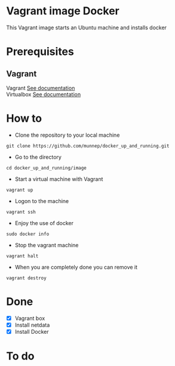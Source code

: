 # Vagrant image Docker

This Vagrant image starts an Ubuntu machine and installs docker 

# Prerequisites

## Vagrant
Vagrant [See documentation](https://www.vagrantup.com/docs/installation)  
Virtualbox [See documentation](https://www.virtualbox.org/wiki/Downloads)

# How to
- Clone the repository to your local machine
```
git clone https://github.com/munnep/docker_up_and_running.git
```
- Go to the directory
```
cd docker_up_and_running/image
```
- Start a virtual machine with Vagrant 
```
vagrant up
```
- Logon to the machine
```
vagrant ssh
```
- Enjoy the use of docker
```
sudo docker info
```
- Stop the vagrant machine
```
vagrant halt
```
- When you are completely done you can remove it
```
vagrant destroy
```

# Done
- [x] Vagrant box
- [x] Install netdata 
- [x] Install Docker

# To do  